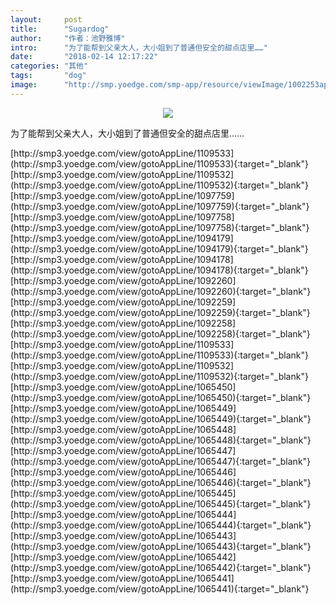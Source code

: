```yaml
---
layout:     post
title:      "Sugardog"
author:     "作者：池野雅博"
intro:      "为了能帮到父亲大人，大小姐到了普通但安全的甜点店里……"
date:       "2018-02-14 12:17:22"
categories: "其他"
tags:       "dog"
image:      "http://smp.yoedge.com/smp-app/resource/viewImage/1002253appline.png"
---
```

<div style="text-align: center">
<p><img src="http://smp.yoedge.com/smp-app/resource/viewImage/1002253appline.png"/></p>
</div>
<p class="post-meta">
<span>为了能帮到父亲大人，大小姐到了普通但安全的甜点店里……</span>
</p>
[http://smp3.yoedge.com/view/gotoAppLine/1109533](http://smp3.yoedge.com/view/gotoAppLine/1109533){:target="_blank"}
[http://smp3.yoedge.com/view/gotoAppLine/1109532](http://smp3.yoedge.com/view/gotoAppLine/1109532){:target="_blank"}
[http://smp3.yoedge.com/view/gotoAppLine/1097759](http://smp3.yoedge.com/view/gotoAppLine/1097759){:target="_blank"}
[http://smp3.yoedge.com/view/gotoAppLine/1097758](http://smp3.yoedge.com/view/gotoAppLine/1097758){:target="_blank"}
[http://smp3.yoedge.com/view/gotoAppLine/1094179](http://smp3.yoedge.com/view/gotoAppLine/1094179){:target="_blank"}
[http://smp3.yoedge.com/view/gotoAppLine/1094178](http://smp3.yoedge.com/view/gotoAppLine/1094178){:target="_blank"}
[http://smp3.yoedge.com/view/gotoAppLine/1092260](http://smp3.yoedge.com/view/gotoAppLine/1092260){:target="_blank"}
[http://smp3.yoedge.com/view/gotoAppLine/1092259](http://smp3.yoedge.com/view/gotoAppLine/1092259){:target="_blank"}
[http://smp3.yoedge.com/view/gotoAppLine/1092258](http://smp3.yoedge.com/view/gotoAppLine/1092258){:target="_blank"}
[http://smp3.yoedge.com/view/gotoAppLine/1109533](http://smp3.yoedge.com/view/gotoAppLine/1109533){:target="_blank"}
[http://smp3.yoedge.com/view/gotoAppLine/1109532](http://smp3.yoedge.com/view/gotoAppLine/1109532){:target="_blank"}
[http://smp3.yoedge.com/view/gotoAppLine/1065450](http://smp3.yoedge.com/view/gotoAppLine/1065450){:target="_blank"}
[http://smp3.yoedge.com/view/gotoAppLine/1065449](http://smp3.yoedge.com/view/gotoAppLine/1065449){:target="_blank"}
[http://smp3.yoedge.com/view/gotoAppLine/1065448](http://smp3.yoedge.com/view/gotoAppLine/1065448){:target="_blank"}
[http://smp3.yoedge.com/view/gotoAppLine/1065447](http://smp3.yoedge.com/view/gotoAppLine/1065447){:target="_blank"}
[http://smp3.yoedge.com/view/gotoAppLine/1065446](http://smp3.yoedge.com/view/gotoAppLine/1065446){:target="_blank"}
[http://smp3.yoedge.com/view/gotoAppLine/1065445](http://smp3.yoedge.com/view/gotoAppLine/1065445){:target="_blank"}
[http://smp3.yoedge.com/view/gotoAppLine/1065444](http://smp3.yoedge.com/view/gotoAppLine/1065444){:target="_blank"}
[http://smp3.yoedge.com/view/gotoAppLine/1065443](http://smp3.yoedge.com/view/gotoAppLine/1065443){:target="_blank"}
[http://smp3.yoedge.com/view/gotoAppLine/1065442](http://smp3.yoedge.com/view/gotoAppLine/1065442){:target="_blank"}
[http://smp3.yoedge.com/view/gotoAppLine/1065441](http://smp3.yoedge.com/view/gotoAppLine/1065441){:target="_blank"}


